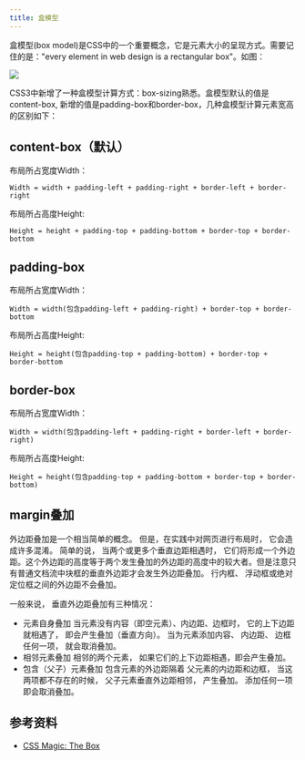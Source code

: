 ```yaml
---
title: 盒模型
---
```


盒模型(box model)是CSS中的一个重要概念，它是元素大小的呈现方式。需要记住的是："every element in web design is a rectangular box"。如图：

![](https://cdn.jsdelivr.net/gh/ViktorWong/imgbed/img/20210401101609.png)

CSS3中新增了一种盒模型计算方式：box-sizing熟悉。盒模型默认的值是content-box, 新增的值是padding-box和border-box，几种盒模型计算元素宽高的区别如下：

## content-box（默认）

布局所占宽度Width：
```
Width = width + padding-left + padding-right + border-left + border-right
```
布局所占高度Height:
```
Height = height + padding-top + padding-bottom + border-top + border-bottom
```

## padding-box

布局所占宽度Width：
```
Width = width(包含padding-left + padding-right) + border-top + border-bottom
```
布局所占高度Height:
```
Height = height(包含padding-top + padding-bottom) + border-top + border-bottom
```

## border-box

布局所占宽度Width：
```
Width = width(包含padding-left + padding-right + border-left + border-right)
```
布局所占高度Height:
```
Height = height(包含padding-top + padding-bottom + border-top + border-bottom)
```

## margin叠加

外边距叠加是一个相当简单的概念。 但是，在实践中对网页进行布局时， 它会造成许多混淆。 简单的说， 当两个或更多个垂直边距相遇时， 它们将形成一个外边距。这个外边距的高度等于两个发生叠加的外边距的高度中的较大者。但是注意只有普通文档流中块框的垂直外边距才会发生外边距叠加。 行内框、 浮动框或绝对定位框之间的外边距不会叠加。

一般来说， 垂直外边距叠加有三种情况：

- 元素自身叠加 当元素没有内容（即空元素）、内边距、边框时， 它的上下边距就相遇了， 即会产生叠加（垂直方向）。 当为元素添加内容、 内边距、 边框任何一项， 就会取消叠加。
- 相邻元素叠加 相邻的两个元素， 如果它们的上下边距相遇，即会产生叠加。
- 包含（父子）元素叠加 包含元素的外边距隔着 父元素的内边距和边框， 当这两项都不存在的时候， 父子元素垂直外边距相邻， 产生叠加。 添加任何一项即会取消叠加。

## 参考资料

- [CSS Magic: The Box](https://adamschwartz.co/magic-of-css/chapters/1-the-box/)
